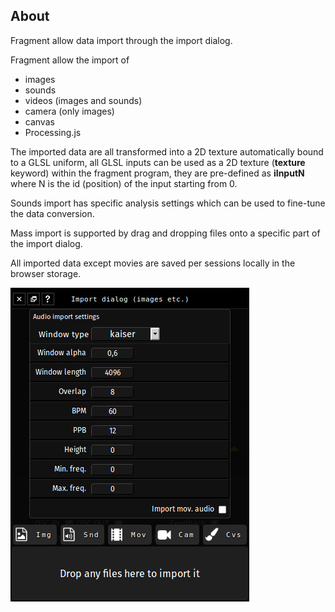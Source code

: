 ## About

Fragment allow data import through the import dialog.

Fragment allow the import of

- images
- sounds
- videos (images and sounds)
- camera (only images)
- canvas
- Processing.js

The imported data are all transformed into a 2D texture automatically bound to a GLSL uniform, all GLSL inputs can be used as a 2D texture (**texture** keyword) within the fragment program, they are pre-defined as **iInputN** where N is the id (position) of the input starting from 0.

Sounds import has specific analysis settings which can be used to fine-tune the data conversion.

Mass import is supported by drag and dropping files onto a specific part of the import dialog.

All imported data except movies are saved per sessions locally in the browser storage.

![Fragment import dialog](images/import_dialog.png)